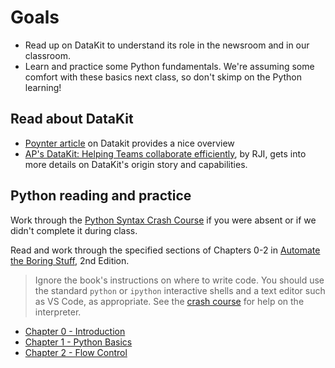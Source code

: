 # Goals

* Read up on DataKit to understand its role in the newsroom and in our classroom.
* Learn and practice some Python fundamentals. We're assuming some comfort with these basics next class, so don't skimp on the Python learning!

## Read about DataKit

* [Poynter article](https://www.poynter.org/tech-tools/2019/data-journalism-solves-big-problems-but-its-an-organizational-mess-a-new-tool-from-the-ap-aims-to-fix-that/) on Datakit provides a nice overview
* [AP's DataKit: Helping Teams collaborate efficiently](https://www.rjionline.org/stories/ap-datakit-intro), by RJI, gets into more details on DataKit's origin story and capabilities.

## Python reading and practice

Work through the [Python Syntax Crash Course](/docs/python/python_syntax_crash_course.md) if you were absent or if we didn't complete it during class.

Read and work through the specified sections of Chapters 0-2 in [Automate the Boring Stuff][], 2nd Edition.

> Ignore the book's instructions on where to write code. You should use the standard `python` or `ipython` interactive shells and a text editor such as VS Code, as appropriate. See the [crash course](/docs/python/python_syntax_crash_course.md#choose-a-shell) for help on the interpreter.

* [Chapter 0 - Introduction](https://automatetheboringstuff.com/2e/chapter0/)
* [Chapter 1 - Python Basics](https://automatetheboringstuff.com/2e/chapter1/)
* [Chapter 2 - Flow Control](https://automatetheboringstuff.com/2e/chapter2/)


[Automate the Boring Stuff]: https://automatetheboringstuff.com/2e/